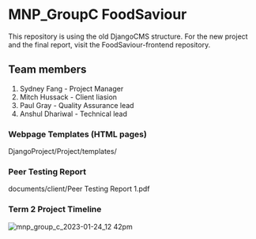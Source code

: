 # MNP_GroupC FoodSaviour
This repository is using the old DjangoCMS structure. For the new project and the final report, visit the FoodSaviour-frontend repository.

## Team members
1. Sydney Fang - Project Manager
2. Mitch Hussack - Client liasion
3. Paul Gray - Quality Assurance lead
4. Anshul Dhariwal - Technical lead

### Webpage Templates (HTML pages)
DjangoProject/Project/templates/

### Peer Testing Report
documents/client/Peer Testing Report 1.pdf

### Term 2 Project Timeline
![mnp_group_c_2023-01-24_12 42pm](https://user-images.githubusercontent.com/66642443/214407677-d68c394b-1df4-4106-b237-78fef7aac4d9.png)
